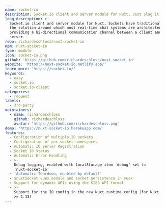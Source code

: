 ```yaml
---
name: socket-io
description: Socket.io client and server module for Nuxt. Just plug it in and GO
long_description: >-
  Socket.io client and server module for Nuxt. Sockets have traditionally been
  the solution around which most real-time chat systems are architected,
  providing a bi-directional communication channel between a client and a
  server.
repo: richardeschloss/nuxt-socket-io
npm: nuxt-socket-io
type: module
icon: socket-io.png
github: 'https://github.com/richardeschloss/nuxt-socket-io'
website: 'https://nuxt-socket-io.netlify.app/'
learn_more: 'https://socket.io/'
keywords:
  - easy
  - socket.io
  - socket.io-client
categories:
  - request
labels:
  - 3rd-party
maintainers:
  - name: richardeschloss
    github: richardeschloss
    avatar: 'https://github.com/richardeschloss.png'
demo: 'https://nuxt-socket-io.herokuapp.com/'
features:
  - Configuration of multiple IO sockets
  - Configuration of per-socket namespaces
  - Automatic IO Server Registration
  - Socket IO Status
  - Automatic Error Handling
  - >-
    Debug logging, enabled with localStorage item 'debug' set to
    'nuxt-socket-io'
  - 'Automatic Teardown, enabled by default'
  - $nuxtSocket vuex module and socket persistence in vuex
  - Support for dynamic APIs using the KISS API format
  - >-
    Support for the IO config in the new Nuxt runtime config (for Nuxt versions
    >= 2.13)
---
```

